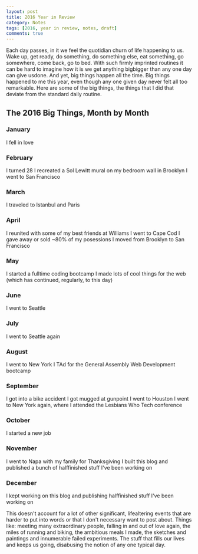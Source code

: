 ```yaml
---
layout: post
title: 2016 Year in Review
category: Notes
tags: [2016, year in review, notes, draft]
comments: true
---
```


<p>Each day passes, in it we feel the quotidian churn of life happening to us. Wake up, get ready, do something, do something else, eat something, go somewhere, come back, go to bed. With such firmly imprinted routines it can be hard to imagine how it is we get anything bigbigger than any one day can give usdone. And yet, big things happen all the time. Big things happened to me this year, even though any one given day never felt all too remarkable. Here are some of the big things, the things that I did that deviate from the standard daily routine.</p>

<h2>The 2016 Big Things, Month by Month</h2>

<h3>January</h3>
 I fell in love

<h3>February</h3>
 I turned 28
 I recreated a Sol Lewitt mural on my bedroom wall in Brooklyn
 I went to San Francisco

<h3>March</h3>
 I traveled to Istanbul and Paris

<h3>April</h3>
 I reunited with some of my best friends at Williams
 I went to Cape Cod
 I gave away or sold ~80% of my posessions
 I moved from Brooklyn to San Francisco

<h3>May</h3>
 I started a fulltime coding bootcamp
 I made lots of cool things for the web (which has continued, regularly, to this day)

<h3>June </h3>
 I went to Seattle

<h3>July</h3>
 I went to Seattle again

<h3>August</h3>
 I went to New York
 I TAd for the General Assembly Web Development bootcamp

<h3>September</h3>

 I got into a bike accident
 I got mugged at gunpoint
 I went to Houston
 I went to New York again, where I attended the Lesbians Who Tech conference

<h3>October</h3>
 I started a new job

<h3>November</h3>
 I went to Napa with my family for Thanksgiving
 I built this blog and published a bunch of halffinished stuff I've been working on

<h3>December</h3>
I kept working on this blog and publishing halffinished stuff I've been working on

<br>
<p>This doesn't account for a lot of other significant, lifealtering events that are harder to put into words or that I don't necessary want to post about. Things like: meeting many extraordinary people, falling in and out of love again, the miles of running and biking, the ambitious meals I made, the sketches and paintings and innumerable failed experiments. The stuff that fills our lives and keeps us going, disabusing the notion of any one typical day.</p>
